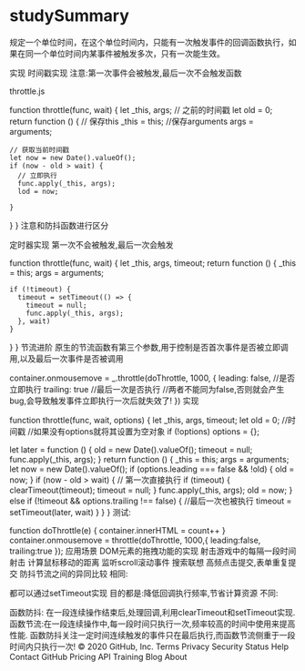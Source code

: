 # studySummary
规定一个单位时间，在这个单位时间内，只能有一次触发事件的回调函数执行，如果在同一个单位时间内某事件被触发多次，只有一次能生效。

实现
时间戳实现
注意:第一次事件会被触发,最后一次不会触发函数

throttle.js

function throttle(func, wait) {
  let _this, args;
  // 之前的时间戳
  let old = 0;
  return function () {
    // 保存this
    _this = this;
    //保存arguments
    args = arguments;

    // 获取当前时间戳
    let now = new Date().valueOf();
    if (now - old > wait) {
      // 立即执行
      func.apply(_this, args);
      lod = now;

    }
  }
}
注意和防抖函数进行区分

定时器实现
第一次不会被触发,最后一次会触发

function throttle(func, wait) {
  let _this, args, timeout;
  return function () {
    _this = this;
    args = arguments;

    if (!timeout) {
      timeout = setTimeout(() => {
        timeout = null;
        func.apply(_this, args);
      }, wait)
    }
  }
}
节流进阶
原生的节流函数有第三个参数,用于控制是否首次事件是否被立即调用,以及最后一次事件是否被调用

 container.onmousemove = _.throttle(doThrottle, 1000, {
      leading: false,   //是否立即执行
      trailing: true     //最后一次是否执行
      //两者不能同为false,否则就会产生bug,会导致触发事件立即执行一次后就失效了!
    })
实现

function throttle(func, wait, options) {
  let _this, args, timeout;
  let old = 0;     //时间戳
  //如果没有options就将其设置为空对象
  if (!options) options = {};

  let later = function () {
    old = new Date().valueOf();
    timeout = null;
    func.apply(_this, args);
  }
  return function () {
    _this = this;
    args = arguments;
    let now = new Date().valueOf();
    if (options.leading === false && !old) {
      old = now;
    }
    if (now - old > wait) {
      // 第一次直接执行
      if (timeout) {
        clearTimeout(timeout);
        timeout = null;
      }
      func.apply(_this, args);
      old = now;
    } else if (!timeout && options.trailing !== false) {
      //最后一次也被执行
      timeout = setTimeout(later, wait)
    }
  }
}
测试:

function doThrottle(e) {
      container.innerHTML = count++
    }
 container.onmousemove = throttle(doThrottle, 1000,{
      leading:false,
      trailing:true
    });
应用场景
DOM元素的拖拽功能的实现
射击游戏中的每隔一段时间射击
计算鼠标移动的距离
监听scroll滚动事件
搜索联想
高频点击提交,表单重复提交
防抖节流之间的异同比较
相同:

都可以通过setTimeout实现
目的都是:降低回调执行频率,节省计算资源
不同:

函数防抖: 在一段连续操作结束后,处理回调,利用clearTimeout和setTimeout实现.
函数节流:在一段连续操作中,每一段时间只执行一次,频率较高的时间中使用来提高性能.
函数防抖关注一定时间连续触发的事件只在最后执行,而函数节流侧重于一段时间内只执行一次!
© 2020 GitHub, Inc.
Terms
Privacy
Security
Status
Help
Contact GitHub
Pricing
API
Training
Blog
About
